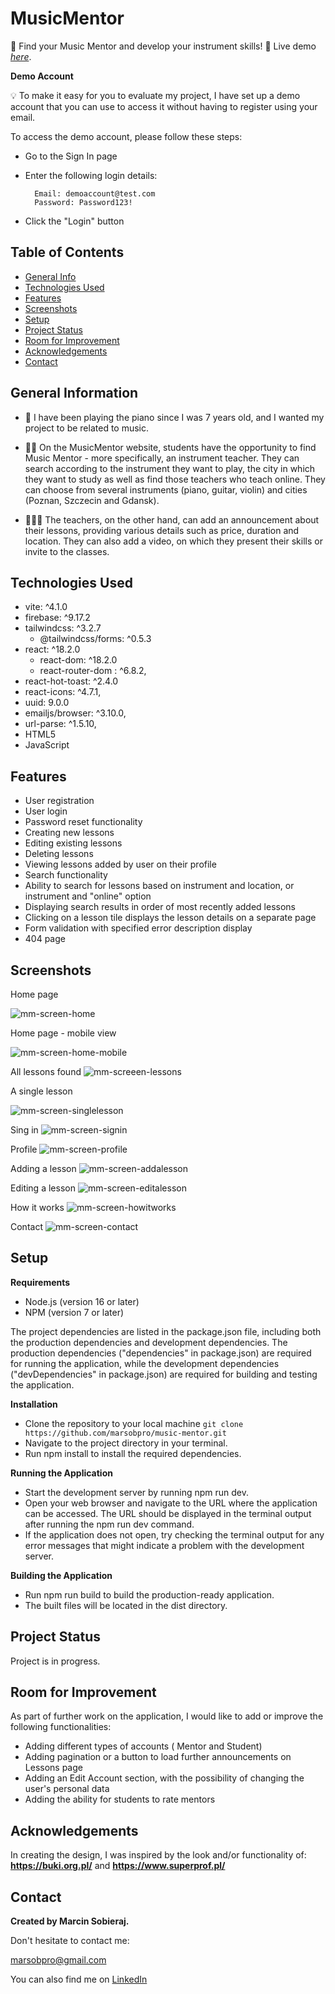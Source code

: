 # MusicMentor
🎹 Find your Music Mentor and develop your instrument skills! 🎻 
Live demo [_here_](https://clever-rolypoly-d6ccde.netlify.app/).

**Demo Account**

💡 To make it easy for you to evaluate my project, I have set up a demo account that you can use to access it without having to register using your email. 

To access the demo account, please follow these steps:

- Go to the Sign In page

- Enter the following login details:

        Email: demoaccount@test.com
        Password: Password123!
    
- Click the "Login" button


## Table of Contents
* [General Info](#general-information)
* [Technologies Used](#technologies-used)
* [Features](#features)
* [Screenshots](#screenshots)
* [Setup](#setup)
* [Project Status](#project-status)
* [Room for Improvement](#room-for-improvement)
* [Acknowledgements](#acknowledgements)
* [Contact](#contact)


## General Information

- 🎹 I have been playing the piano since I was 7 years old, and I wanted my project to be related to music. 

- 👩‍🎓 On the MusicMentor website, students have the opportunity to find Music Mentor - more specifically, an instrument teacher. They can search according to the instrument they want to play, the city in which they want to study as well as find those teachers who teach online. They can choose from several instruments (piano, guitar, violin) and cities (Poznan, Szczecin and Gdansk).

- 🧑🏽‍🏫 The teachers, on the other hand, can add an announcement about their lessons, providing various details such as price, duration and location. They can also add a video, on which they present their skills or invite to the classes.



## Technologies Used
- vite: ^4.1.0
- firebase: ^9.17.2
- tailwindcss: ^3.2.7
    - @tailwindcss/forms: ^0.5.3
- react: ^18.2.0
    - react-dom: ^18.2.0
    - react-router-dom : ^6.8.2,
- react-hot-toast: ^2.4.0
- react-icons: ^4.7.1,
 - uuid: 9.0.0
- emailjs/browser: ^3.10.0,
- url-parse: ^1.5.10,
- HTML5
- JavaScript


## Features
- User registration
- User login
- Password reset functionality
- Creating new lessons
- Editing existing lessons
- Deleting lessons
- Viewing lessons added by user on their profile
- Search functionality
- Ability to search for lessons based on instrument and location, or instrument and "online" option
- Displaying search results in order of most recently added lessons
- Clicking on a lesson tile displays the lesson details on a separate page
- Form validation with specified error description display
- 404 page

## Screenshots
Home page

![mm-screen-home](https://user-images.githubusercontent.com/79658548/228241767-685c1f30-09fd-43b0-9c96-11d3debd86ea.png)

Home page - mobile view

![mm-screen-home-mobile](https://user-images.githubusercontent.com/79658548/228237351-84f6d950-07d3-4927-b186-63651792fed9.png)

All lessons found
![mm-screeen-lessons](https://user-images.githubusercontent.com/79658548/228237329-6dd997a9-1508-4617-b8a2-b9bae7d1e37e.png)

A single lesson


![mm-screen-singlelesson](https://user-images.githubusercontent.com/79658548/228241189-1b8564cd-6041-4a97-a0d4-80b645701590.png)

Sing in
![mm-screen-signin](https://user-images.githubusercontent.com/79658548/228237361-be889eca-f807-4207-a059-b08d304ef769.png)

Profile
![mm-screen-profile](https://user-images.githubusercontent.com/79658548/228237358-e94fc5ae-b9d1-4510-97b5-7e958f755340.png)

Adding a lesson
![mm-screen-addalesson](https://user-images.githubusercontent.com/79658548/228237341-8755f7e5-045a-475e-bb1d-5ebd300cc9af.png)

Editing a lesson
![mm-screen-editalesson](https://user-images.githubusercontent.com/79658548/228237348-2505e71c-69c9-4a3a-89a6-ce69fdd80dbf.png)

How it works
![mm-screen-howitworks](https://user-images.githubusercontent.com/79658548/228237352-115efec6-8ebf-4eb1-859a-1808b68737c6.png)

Contact
![mm-screen-contact](https://user-images.githubusercontent.com/79658548/228237345-6bff642a-0dfa-4980-8f0c-20af2faeafb6.png)


## Setup
**Requirements**

- Node.js (version 16 or later)
- NPM (version 7 or later)

The project dependencies are listed in the package.json file, including both the production dependencies and development dependencies. The production dependencies ("dependencies" in package.json) are required for running the application, while the development dependencies ("devDependencies" in package.json) are required for building and testing the application.

**Installation**

- Clone the repository to your local machine 
`git clone https://github.com/marsobpro/music-mentor.git`
- Navigate to the project directory in your terminal.
- Run npm install to install the required dependencies.

**Running the Application**

- Start the development server by running npm run dev.
- Open your web browser and navigate to the URL where the application can be accessed. The URL should be displayed in the terminal output after running the npm run dev command.
- If the application does not open, try checking the terminal output for any error messages that might indicate a problem with the development server.

**Building the Application**

- Run npm run build to build the production-ready application.
- The built files will be located in the dist directory.


## Project Status
Project is in progress.


## Room for Improvement
As part of further work on the application, I would like to add or improve the following functionalities:

- Adding different types of accounts ( Mentor and Student)
- Adding pagination or a button to load further announcements on Lessons page
- Adding an Edit Account section, with the possibility of changing the user's personal data
- Adding the ability for students to rate mentors


## Acknowledgements
In creating the design, I was inspired by the look and/or functionality of:
**https://buki.org.pl/** and **https://www.superprof.pl/**



## Contact
**Created by Marcin Sobieraj.**

Don't hesitate to contact me:

<marsobpro@gmail.com>

You can also find me on [LinkedIn](https://www.linkedin.com/in/marcin-sobieraj/
)
